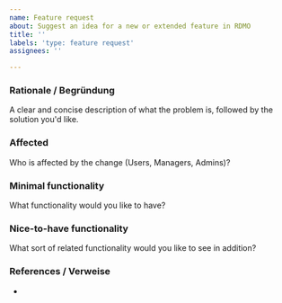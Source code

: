 ```yaml
---
name: Feature request
about: Suggest an idea for a new or extended feature in RDMO
title: ''
labels: 'type: feature request'
assignees: ''

---
```


### Rationale / Begründung

A clear and concise description of what the problem is, followed by the solution you'd like.

### Affected

Who is affected by the change (Users, Managers, Admins)?

### Minimal functionality

What functionality would you like to have?

### Nice-to-have functionality

What sort of related functionality would you like to see in addition?

### References / Verweise

*
